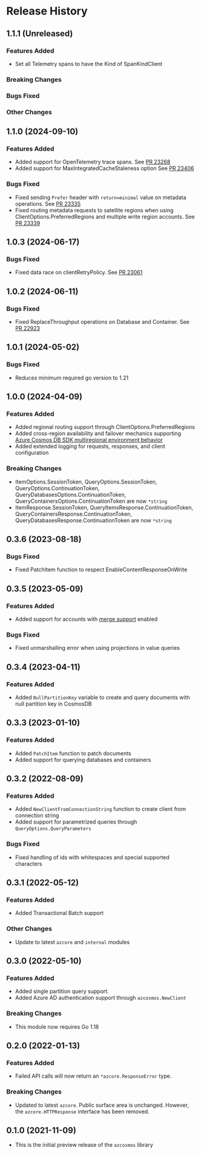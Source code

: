 # Release History

## 1.1.1 (Unreleased)

### Features Added
* Set all Telemetry spans to have the Kind of SpanKindClient

### Breaking Changes

### Bugs Fixed

### Other Changes

## 1.1.0 (2024-09-10)

### Features Added
* Added support for OpenTelemetry trace spans. See [PR 23268](https://github.com/Azure/azure-sdk-for-go/pull/23268)
* Added support for MaxIntegratedCacheStaleness option See [PR 23406](https://github.com/Azure/azure-sdk-for-go/pull/23406)

### Bugs Fixed
* Fixed sending `Prefer` header with `return=minimal` value on metadata operations. See [PR 23335](https://github.com/Azure/azure-sdk-for-go/pull/23335)
* Fixed routing metadata requests to satellite regions when using ClientOptions.PreferredRegions and multiple write region accounts. See [PR 23339](https://github.com/Azure/azure-sdk-for-go/pull/23339)

## 1.0.3 (2024-06-17)

### Bugs Fixed

* Fixed data race on clientRetryPolicy. See [PR 23061](https://github.com/Azure/azure-sdk-for-go/pull/23061)

## 1.0.2 (2024-06-11)

### Bugs Fixed

* Fixed ReplaceThroughput operations on Database and Container. See [PR 22923](https://github.com/Azure/azure-sdk-for-go/pull/22923)

## 1.0.1 (2024-05-02)

### Bugs Fixed

* Reduces minimum required go version to 1.21

## 1.0.0 (2024-04-09)

### Features Added
* Added regional routing support through ClientOptions.PreferredRegions
* Added cross-region availability and failover mechanics supporting [Azure Cosmos DB SDK multiregional environment behavior](https://learn.microsoft.com/azure/cosmos-db/nosql/troubleshoot-sdk-availability)
* Added extended logging for requests, responses, and client configuration

### Breaking Changes
* ItemOptions.SessionToken, QueryOptions.SessionToken, QueryOptions.ContinuationToken, QueryDatabasesOptions.ContinuationToken, QueryContainersOptions.ContinuationToken are now `*string`
* ItemResponse.SessionToken, QueryItemsResponse.ContinuationToken, QueryContainersResponse.ContinuationToken, QueryDatabasesResponse.ContinuationToken are now `*string`

## 0.3.6 (2023-08-18)

### Bugs Fixed
* Fixed PatchItem function to respect EnableContentResponseOnWrite

## 0.3.5 (2023-05-09)

### Features Added
* Added support for accounts with [merge support](https://aka.ms/cosmosdbsdksupportformerge) enabled

### Bugs Fixed
* Fixed unmarshalling error when using projections in value queries

## 0.3.4 (2023-04-11)

### Features Added
* Added `NullPartitionKey` variable to create and query documents with null partition key in CosmosDB

## 0.3.3 (2023-01-10)

### Features Added
* Added `PatchItem` function to patch documents
* Added support for querying databases and containers

## 0.3.2 (2022-08-09)

### Features Added
* Added `NewClientFromConnectionString` function to create client from connection string
* Added support for parametrized queries through `QueryOptions.QueryParameters`

### Bugs Fixed
* Fixed handling of ids with whitespaces and special supported characters

## 0.3.1 (2022-05-12)

### Features Added

* Added Transactional Batch support

### Other Changes
* Update to latest `azcore` and `internal` modules

## 0.3.0 (2022-05-10)

### Features Added
* Added single partition query support.
* Added Azure AD authentication support through `azcosmos.NewClient`

### Breaking Changes
* This module now requires Go 1.18

## 0.2.0 (2022-01-13)

### Features Added
* Failed API calls will now return an `*azcore.ResponseError` type.

### Breaking Changes
* Updated to latest `azcore`. Public surface area is unchanged.  However, the `azcore.HTTPResponse` interface has been removed.

## 0.1.0 (2021-11-09)
* This is the initial preview release of the `azcosmos` library
